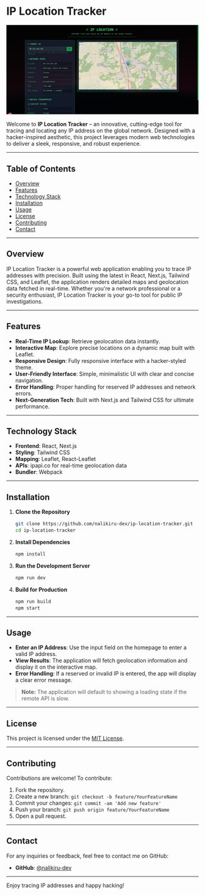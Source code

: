 # IP Location Tracker

![Screenshot](./screenshot.png)

Welcome to **IP Location Tracker** – an innovative, cutting-edge tool for tracing and locating any IP address on the global network. Designed with a hacker-inspired aesthetic, this project leverages modern web technologies to deliver a sleek, responsive, and robust experience.

---

## Table of Contents

- [Overview](#overview)
- [Features](#features)
- [Technology Stack](#technology-stack)
- [Installation](#installation)
- [Usage](#usage)
- [License](#license)
- [Contributing](#contributing)
- [Contact](#contact)

---

## Overview

IP Location Tracker is a powerful web application enabling you to trace IP addresses with precision. Built using the latest in React, Next.js, Tailwind CSS, and Leaflet, the application renders detailed maps and geolocation data fetched in real-time. Whether you're a network professional or a security enthusiast, IP Location Tracker is your go-to tool for public IP investigations.

---

## Features

- **Real-Time IP Lookup**: Retrieve geolocation data instantly.
- **Interactive Map**: Explore precise locations on a dynamic map built with Leaflet.
- **Responsive Design**: Fully responsive interface with a hacker-styled theme.
- **User-Friendly Interface**: Simple, minimalistic UI with clear and concise navigation.
- **Error Handling**: Proper handling for reserved IP addresses and network errors.
- **Next-Generation Tech**: Built with Next.js and Tailwind CSS for ultimate performance.

---

## Technology Stack

- **Frontend**: React, Next.js
- **Styling**: Tailwind CSS
- **Mapping**: Leaflet, React-Leaflet
- **APIs**: ipapi.co for real-time geolocation data
- **Bundler**: Webpack

---

## Installation

1. **Clone the Repository**

   ```bash
   git clone https://github.com/nalikiru-dev/ip-location-tracker.git
   cd ip-location-tracker
   ```

2. **Install Dependencies**

   ```bash
   npm install
   ```

3. **Run the Development Server**

   ```bash
   npm run dev
   ```

4. **Build for Production**

   ```bash
   npm run build
   npm start
   ```

---

## Usage

- **Enter an IP Address**: Use the input field on the homepage to enter a valid IP address.
- **View Results**: The application will fetch geolocation information and display it on the interactive map.
- **Error Handling**: If a reserved or invalid IP is entered, the app will display a clear error message.

> **Note:** The application will default to showing a loading state if the remote API is slow.

---

## License

This project is licensed under the [MIT License](LICENSE).

---

## Contributing

Contributions are welcome! To contribute:

1. Fork the repository.
2. Create a new branch: `git checkout -b feature/YourFeatureName`
3. Commit your changes: `git commit -am 'Add new feature'`
4. Push your branch: `git push origin feature/YourFeatureName`
5. Open a pull request.

---

## Contact

For any inquiries or feedback, feel free to contact me on GitHub:

- **GitHub**: [@nalikiru-dev](https://github.com/nalikiru-dev)

---

Enjoy tracing IP addresses and happy hacking!